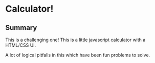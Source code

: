 # Calculator!

## Summary

This is a challenging one! This is a little javascript calculator with a HTML/CSS UI.

A lot of logical pitfalls in this which have been fun problems to solve.
